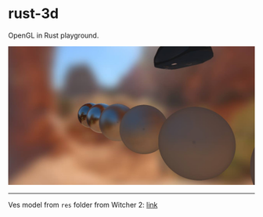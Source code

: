 # rust-3d

OpenGL in Rust playground.

![presentation](https://raw.githubusercontent.com/Baransu/rust-3d/master/presentation.jpg)

---

Ves model from `res` folder from Witcher 2: [link](http://tf3dm.com/3d-model/witcher-2-ves-75449.html)
